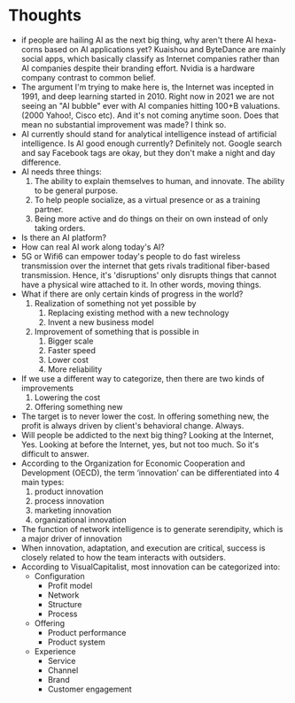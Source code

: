 # Thoughts

- if people are hailing AI as the next big thing, why aren't there AI hexa-corns based on AI applications yet? Kuaishou and ByteDance are mainly social apps, which basically classify as Internet companies rather than AI companies despite their branding effort. Nvidia is a hardware company contrast to common belief.
- The argument I'm trying to make here is, the Internet was incepted in 1991, and deep learning started in 2010. Right now in 2021 we are not seeing an "AI bubble" ever with AI companies hitting 100+B valuations. (2000 Yahoo!, Cisco etc). And it's not coming anytime soon. Does that mean no substantial improvement was made? I think so.
- AI currently should stand for analytical intelligence instead of artificial intelligence. Is AI good enough currently? Definitely not. Google search and say Facebook tags are okay, but they don't make a night and day difference.
- AI needs three things:
  1. The ability to explain themselves to human, and innovate. The ability to be general purpose.
  2. To help people socialize, as a virtual presence or as a training partner.
  3. Being more active and do things on their on own instead of only taking orders.
- Is there an AI platform?
- How can real AI work along today's AI?
- 5G or Wifi6 can empower today's people to do fast wireless transmission over the internet that gets rivals traditional fiber-based transmission. Hence, it's 'disruptions' only disrupts things that cannot have a physical wire attached to it. In other words, moving things.
- What if there are only certain kinds of progress in the world?
  1. Realization of something not yet possible by
     1. Replacing existing method with a new technology
     2. Invent a new business model
  2. Improvement of something that is possible in
     1. Bigger scale
     2. Faster speed
     3. Lower cost
     4. More reliability
- If we use a different way to categorize, then there are two kinds of improvements
  1. Lowering the cost
  2. Offering something new
- The target is to never lower the cost. In offering something new, the profit is always driven by client's behavioral change. Always.
- Will people be addicted to the next big thing? Looking at the Internet, Yes. Looking at before the Internet, yes, but not too much. So it's difficult to answer.
- According to the Organization for Economic Cooperation and Development (OECD), the term ‘innovation’ can be differentiated into 4 main types:
  1. product innovation
  2. process innovation
  3. marketing innovation
  4. organizational innovation
- The function of network intelligence is to generate serendipity, which is a major driver of innovation
- When innovation, adaptation, and execution are critical, success is closely related to how the team interacts with outsiders.
- According to VisualCapitalist, most innovation can be categorized into:
  - Configuration
    - Profit model
    - Network
    - Structure
    - Process
  - Offering
    - Product performance
    - Product system
  - Experience
    - Service
    - Channel
    - Brand
    - Customer engagement
